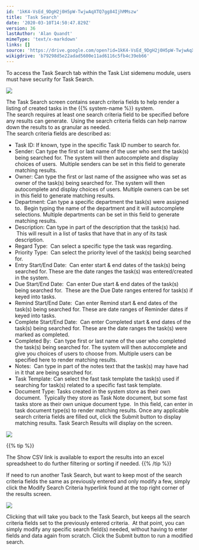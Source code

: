 ```yaml
---
id: '1kK4-VsEd_9DgH2j0H5pW-TwjwAqXTQ7gg84IjhMMszw'
title: 'Task Search'
date: '2020-03-10T14:50:47.829Z'
version: 36
lastAuthor: 'Alan Quandt'
mimeType: 'text/x-markdown'
links: []
source: 'https://drive.google.com/open?id=1kK4-VsEd_9DgH2j0H5pW-TwjwAqXTQ7gg84IjhMMszw'
wikigdrive: 'b79298d5e22adad5600e11ad6116c5fb4c39eb66'
---
```

To access the Task Search tab within the Task List sidemenu module, users must have security for Task Search.


![](../task-search.assets/40fce06d834968e81be9b252d8a9c73c.png)


The Task Search screen contains search criteria fields to help render a listing of created tasks in the {{% system-name %}} system.  
The search requires at least one search criteria field to be specified before any results can generate.  Using the search criteria fields can help narrow down the results to as granular as needed.  
The search criteria fields are described as:
* Task ID: If known, type in the specific Task ID number to search for.
* Sender: Can type the first or last name of the user who sent the task(s) being searched for. The system will then autocomplete and display choices of users.  Multiple senders can be set in this field to generate matching results.
* Owner: Can type the first or last name of the assignee who was set as owner of the task(s) being searched for. The system will then autocomplete and display choices of users. Multiple owners can be set in this field to generate matching results.
* Department: Can type a specific department the task(s) were assigned to.  Begin typing the name of the department and it will autocomplete selections. Multiple departments can be set in this field to generate matching results.
* Description: Can type in part of the description that the task(s) had.  This will result in a list of tasks that have that in any of its task description.
* Regard Type:  Can select a specific type the task was regarding.
* Priority Type:  Can select the priority level of the task(s) being searched for.
* Entry Start/End Date:  Can enter start & end dates of the task(s) being searched for. These are the date ranges the task(s) was entered/created in the system.
* Due Start/End Date:  Can enter Due start & end dates of the task(s) being searched for.  These are the Due Date ranges entered for task(s) if keyed into tasks.
* Remind Start/End Date:  Can enter Remind start & end dates of the task(s) being searched for. These are date ranges of Reminder dates if keyed into tasks.
* Complete Start/End Date:  Can enter Completed start & end dates of the task(s) being searched for. These are the date ranges the task(s) were marked as completed.
* Completed By:  Can type first or last name of the user who completed the task(s) being searched for. The system will then autocomplete and give you choices of users to choose from. Multiple users can be specified here to render matching results.
* Notes:  Can type in part of the notes text that the task(s) may have had in it that are being searched for.
* Task Template: Can select the fast task template the task(s) used if searching for task(s) related to a specific fast task template.
* Document Type: Tasks created in the system store as their own document.  Typically they store as Task Note document, but some fast tasks store as their own unique document type.  In this field, can enter in task document type(s) to render matching results.
Once any applicable search criteria fields are filled out, click the Submit button to display matching results. Task Search Results will display on the screen.


![](../task-search.assets/9846d07054cc39c0837b9ddf80ffa82e.png)


{{% tip %}}

The Show CSV link is available to export the results into an excel spreadsheet to do further filtering or sorting if needed.
{{% /tip %}}

If need to run another Task Search, but want to keep most of the search criteria fields the same as previously entered and only modify a few, simply click the Modify Search Criteria hyperlink found at the top right corner of the results screen.


![](../task-search.assets/4921706f28c20b0fc52cceb4e6f42e84.png)


Clicking that will take you back to the Task Search, but keeps all the search criteria fields set to the previously entered criteria.  At that point, you can simply modify any specific search field(s) needed, without having to enter fields and data again from scratch. Click the Submit button to run a modified search.

